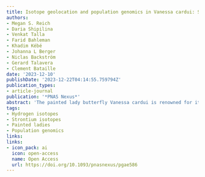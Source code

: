 ```yaml
---
title: Isotope geolocation and population genomics in Vanessa cardui: Short- and long-distance migrants are genetically undifferentiated
authors:
- Megan S. Reich
- Daria Shipilina
- Venkat Talla
- Farid Bahleman
- Khadim Kébé
- Johanna L Berger
- Niclas Backström
- Gerard Talavera
- Clement Bataille
date: '2023-12-10'
publishDate: '2023-12-22T04:14:55.759794Z'
publication_types:
- article-journal
publication: '*PNAS Nexus*'
abstract: 'The painted lady butterfly Vanessa cardui is renowned for its virtually cosmopolitan distribution and the remarkable long-distance migrations as part of its annual, multigenerational migratory cycle. In winter, V. cardui individuals inhabit breeding grounds north and south of the Sahara, suggesting distinct migratory behaviors within the species as individuals migrate southward from Europe in the autumn. However, the evolutionary and ecological factors shaping these differences in migratory behavior remain largely unexplored. Here, we performed whole-genome resequencing and analyzed the hydrogen and strontium isotopes of 40 V. cardui individuals simultaneously collected in the autumn from regions both north and south of the Sahara. Our investigation revealed two main migratory groups: (i) shortdistance migrants, journeying from temperate Europe to the circum-Mediterranean region and (ii) long-distance migrants, originating from Europe, crossing the Mediterranean Sea and Sahara, and reaching West Africa, covering up to over 4,000 km. Despite these stark differences in migration distance, a genome-wide analysis revealed that short- and long-distance migrants belong to a single intercontinental panmictic population extending from northern Europe to sub-Saharan Africa. Contrary to common biogeographic patterns, the Sahara is not a catalyst for population structuring in this species. No significant genetic differentiation or signs of adaptation and selection were observed between the two migratory phenotypes. Nonetheless, two individuals, who were early arrivals to West Africa covering longer migration distances, exhibited some genetic differentiation. The lack of genetic structure between short- and long-distance migrants suggests that migration distance in V. cardui is a plastic response to environmental conditions.'
tags:
- Hydrogen isotopes
- Strontium isotopes
- Painted ladies
- Population genomics
links:
links:
- icon_pack: ai
  icon: open-access
  name: Open Access
  url: https://doi.org/10.1093/pnasnexus/pgae586
---
```

